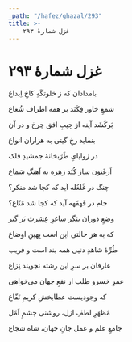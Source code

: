 ```yaml
---
_path: "/hafez/ghazal/293"
title: >-
    غزل شمارهٔ ۲۹۳
---
```

# غزل شمارهٔ ۲۹۳

<div class="b" id="bn1"><div class="m1"><p>بامدادان که ز خلوتگَهِ کاخِ اِبداع</p></div>
<div class="m2"><p>شمعِ خاور فِکَنَد بر همه اطراف شُعاع</p></div></div>
<div class="b" id="bn2"><div class="m1"><p>بَرکَشَد آینه از جِیبِ افق چرخ و در آن</p></div>
<div class="m2"><p>بنماید رخِ گیتی به هزاران انواع</p></div></div>
<div class="b" id="bn3"><div class="m1"><p>در زوایایِ طَرَبخانهٔ جمشیدِ فلک</p></div>
<div class="m2"><p>اَرغَنون ساز کُنَد زهره به آهنگِ سَماع</p></div></div>
<div class="b" id="bn4"><div class="m1"><p>چنگ در غُلغُله آید که کجا شد منکر؟</p></div>
<div class="m2"><p>جام در قَهقَهه آید که کجا شد مَنّاع؟</p></div></div>
<div class="b" id="bn5"><div class="m1"><p>وضعِ دوران بنگر ساغرِ عِشرت بَر گیر</p></div>
<div class="m2"><p>که به هر حالتی این است بِهینِ اوضاع</p></div></div>
<div class="b" id="bn6"><div class="m1"><p>طُرِّهٔ شاهدِ دنیی همه بند است و فریب</p></div>
<div class="m2"><p>عارفان بر سرِ این رشته نجویند نِزاع</p></div></div>
<div class="b" id="bn7"><div class="m1"><p>عمرِ خسرو طلب ار نفعِ جهان می‌خواهی</p></div>
<div class="m2"><p>که وجودیست عطابخشِ کریمِ نَفّاع</p></div></div>
<div class="b" id="bn8"><div class="m1"><p>مَظهَرِ لطفِ ازل، روشنی چشمِ اَمَل</p></div>
<div class="m2"><p>جامعِ علم و عمل جانِ جهان، شاه شجاع</p></div></div>
